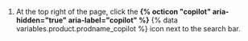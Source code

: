 1. At the top right of the page, click the **{% octicon "copilot" aria-hidden="true" aria-label="copilot" %}** {% data variables.product.prodname_copilot %} icon next to the search bar.
